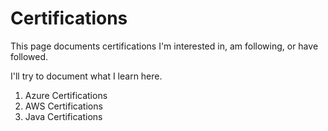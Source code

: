 # Certifications

This page documents certifications I'm interested in, am following, or have followed.

I'll try to document what I learn here.

1. Azure Certifications
1. AWS Certifications
1. Java Certifications